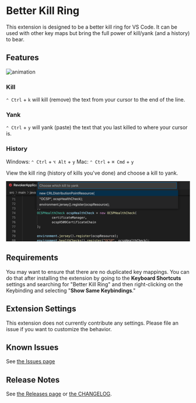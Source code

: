 # Better Kill Ring

This extension is designed to be a better kill ring for VS Code. It can be used with other key maps but bring the full power of kill/yank (and a history) to bear.

## Features

![animation](images/bkr.gif)

### Kill

`⌃ Ctrl` + `k` will kill (remove) the text from your cursor to the end of the line.

### Yank

`⌃ Ctrl` + `y` will yank (paste) the text that you last killed to where your cursor is.

### History

Windows: `⌃ Ctrl` + `⌥ Alt` + `y`
Mac: `⌃ Ctrl` + `⌘ Cmd` + `y`

View the kill ring (history of kills you've done) and choose a kill to yank.

![history](images/history.png)

## Requirements

You may want to ensure that there are no duplicated key mappings. You can do that after installing the extension by going to the **Keyboard Shortcuts** settings and searching for "Better Kill Ring" and then right-clicking on the Keybinding and selecting "**Show Same Keybindings**."

## Extension Settings

This extension does not currently contribute any settings. Please file an issue if you want to customize the behavior.

## Known Issues

See [the Issues page](https://github.com/wdawson/vscode-bkr/issues)

## Release Notes

See [the Releases page](https://github.com/wdawson/vscode-bkr/releases) or [the CHANGELOG](CHANGELOG.md).

